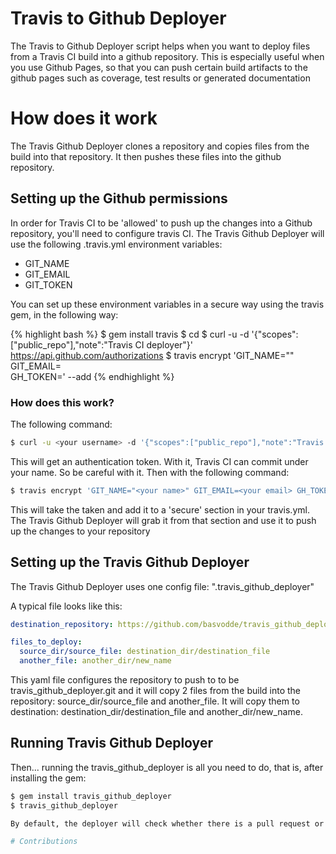 Travis to Github Deployer
======================

The Travis to Github Deployer script helps when you want to deploy files from a Travis CI build into a github repository. This is especially useful when you use Github Pages, so that you can push certain build artifacts to the github pages such as coverage, test results or generated documentation

# How does it work

The Travis Github Deployer clones a repository and copies files from the build into that repository. It then pushes these files into the github repository.

## Setting up the Github permissions

In order for Travis CI to be 'allowed' to push up the changes into a Github repository, you'll need to configure travis CI. The Travis Github Deployer will use the following .travis.yml environment variables:

* GIT_NAME
* GIT_EMAIL
* GIT_TOKEN

You can set up these environment variables in a secure way using the travis gem, in the following way:

{% highlight bash %}
$ gem install travis
$ cd <name of your repository>
$ curl -u <your username> -d '{"scopes":["public_repo"],"note":"Travis CI deployer"}' \
	https://api.github.com/authorizations
$ travis encrypt 'GIT_NAME="<your name>" GIT_EMAIL=<your email> \
	GH_TOKEN=<your token>' --add
{% endhighlight %}

### How does this work?

The following command:

```bash
$ curl -u <your username> -d '{"scopes":["public_repo"],"note":"Travis CI deployer"}' https://api.github.com/authorizations
```

This will get an authentication token. With it, Travis CI can commit under your name. So be careful with it. Then with the following command:

```bash
$ travis encrypt 'GIT_NAME="<your name>" GIT_EMAIL=<your email> GH_TOKEN=<your token>' --add
```

This will take the taken and add it to a 'secure' section in your travis.yml. The Travis Github Deployer will grab it from that section and use it to push up the changes to your repository

## Setting up the Travis Github Deployer

The Travis Github Deployer uses one config file: ".travis_github_deployer"

A typical file looks like this:

```yml
destination_repository: https://github.com/basvodde/travis_github_deployer.git

files_to_deploy:
  source_dir/source_file: destination_dir/destination_file
  another_file: another_dir/new_name

```

This yaml file configures the repository to push to to be travis_github_deployer.git and it will copy 2 files from the build into the repository: source_dir/source_file and another_file. It will copy them to destination: destination_dir/destination_file and another_dir/new_name.

## Running Travis Github Deployer

Then... running the travis_github_deployer is all you need to do, that is, after installing the gem:

```bash
$ gem install travis_github_deployer
$ travis_github_deployer

By default, the deployer will check whether there is a pull request or not and skip deploying on a pull request

# Contributions






